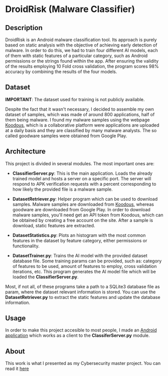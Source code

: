 # DroidRisk (Malware Classifier)

## Description

 DroidRisk is an Android malware classification tool. Its approach is purely based on static analysis with the objective of achieving early detection of malware. In order to do this, we had to train four different AI models, each of them with static features of a particular category, such as Android permissions or the strings found within the app. After ensuring the validity of the results employing 10 Fold cross validation, the program scores 98% accuracy by combining the results of the four models.

 ## Dataset

**IMPORTANT**: The dataset used for training is not publicly available.

Despite the fact that it wasn't necessary, I decided to assemble my own dataset of samples, which was made of around 800 applications, half of them being malware. I found my malware samples using the webpage [Koodous](https://koodous.com), which is a collaborative platform were applications are uploaded at a daily basis and they are classified by many malware analysts. The so called goodware samples were obtained from Google Play.

## Architecture

This project is divided in several modules. The most important ones are:

- **ClassifierServer.py**: This is the main application. Loads the already trained model and hosts a server on a specific port. The server will respond to APK verification requests with a percent corresponding to how likely the provided file is a malware sample.

- **DatasetRetriever.py**: Helper program which can be used to download samples. Malware samples are downloaded from [Koodous](https://koodous.com), whereas goodware are downloaded from Google Play. In order to download malware samples, you'll need get an API token from Koodous, which can be obtained by creating a free account on the site. After a sample is download, static features are extracted.

- **DatasetStatistics.py**: Plots an histogram with the most common features in the dataset by feature category, either permissions or functionality.

- **DatasetTrainer.py**: Trains the AI model with the provided dataset database file. Some training params can be provided, such as: category of features to be used, amount of features to employ, cross validation iterations, etc. This program generates the AI model file which will be loaded the **ClassifierServer.py**.

Most, if not all, of these programs take a path to a SQLite3 database file as param, where the dataset relevant information is stored. You can use the **DatasetRetriever.py** to extract the static features and update the database information. 

## Usage

In order to make this project accesible to most people, I made an [Android application](https://github.com/MartGon/DroidRiskClient) which works as a client to the **ClassiferServer.py** module.

## About

This work is what I presented as my Cybersecurity master project. You can read it [here](https://drive.google.com/file/d/1Va6FYQ6zSTOTYzp0lN0L7SGSyP9bPrD6/view?usp=sharing)
